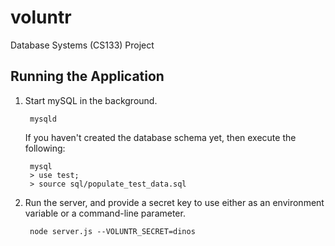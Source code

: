 voluntr
=======

Database Systems (CS133) Project

Running the Application
-----------------------
1. Start mySQL in the background.

        mysqld

    If you haven't created the database schema yet, then execute the following:

        mysql
        > use test;
        > source sql/populate_test_data.sql

2. Run the server, and provide a secret key to use either as an environment
variable or a command-line parameter.

        node server.js --VOLUNTR_SECRET=dinos
